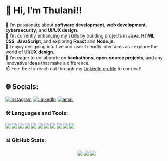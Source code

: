 # 👋 Hi, I’m Thulani!!

👀 I’m passionate about **software development**, **web development**, **cybersecurity**, and **UI/UX design**.  
🌱 I’m currently enhancing my skills by building projects in **Java**, **HTML**, **CSS**, **JavaScript**, and exploring **React** and **Node.js**.  
🎨 I enjoy designing intuitive and user-friendly interfaces as I explore the world of **UI/UX design**.  
💞️ I’m eager to collaborate on **hackathons**, **open-source projects**, and any innovative ideas that make a difference.  
📫 Feel free to reach out through my [LinkedIn profile](https://www.linkedin.com/in/thulani-kalatuwawa) to connect!  

## 🌐 Socials:
[![Instagram](https://img.shields.io/badge/Instagram-%23E4405F.svg?logo=Instagram&logoColor=white)](https://www.instagram.com/luvins._.z) [![LinkedIn](https://img.shields.io/badge/LinkedIn-%230077B5.svg?logo=linkedin&logoColor=white)](https://www.linkedin.com/in/thulani-kalatuwawa/) [![email](https://img.shields.io/badge/Email-D14836?logo=gmail&logoColor=white)](mailto:thulanikalatuwawa17@gmail.com) 

### 🛠️ Languages and Tools:
<p>
  <img src="https://img.shields.io/badge/HTML5-E34F26?style=for-the-badge&logo=html5&logoColor=white"/>
  <img src="https://img.shields.io/badge/CSS3-1572B6?style=for-the-badge&logo=css3&logoColor=white"/>
  <img src="https://img.shields.io/badge/JavaScript-F7DF1E?style=for-the-badge&logo=javascript&logoColor=black"/>
  <img src="https://img.shields.io/badge/Python-3776AB?style=for-the-badge&logo=python&logoColor=white"/>
  <img src="https://img.shields.io/badge/Java-ED8B00?style=for-the-badge&logo=java&logoColor=white"/>
  <img src="https://img.shields.io/badge/React-20232A?style=for-the-badge&logo=react&logoColor=61DAFB"/>
  <img src="https://img.shields.io/badge/Node.js-339933?style=for-the-badge&logo=nodedotjs&logoColor=white"/>
  <img src="https://img.shields.io/badge/PHP-777BB4?style=for-the-badge&logo=php&logoColor=white"/>
  <img src="https://img.shields.io/badge/MongoDB-4EA94B?style=for-the-badge&logo=mongodb&logoColor=white"/>
  <img src="https://img.shields.io/badge/Postman-FF6C37?style=for-the-badge&logo=postman&logoColor=white"/>
  <img src="https://img.shields.io/badge/Figma-F24E1E?style=for-the-badge&logo=figma&logoColor=white"/>
</p>

### 📊 GitHub Stats:
<p align="center">
  <img src="https://github-readme-stats.vercel.app/api?username=thulanikalatuwawa&show_icons=true&theme=neon&count_private=true" />
  <img src="https://streak-stats.demolab.com?user=thulanikalatuwawa&theme=radical&hide_border=true" />
  <img src="https://github-readme-stats.vercel.app/api/top-langs/?username=thulanikalatuwawa&layout=compact&theme=catppuccin_mocha" />
</p>
